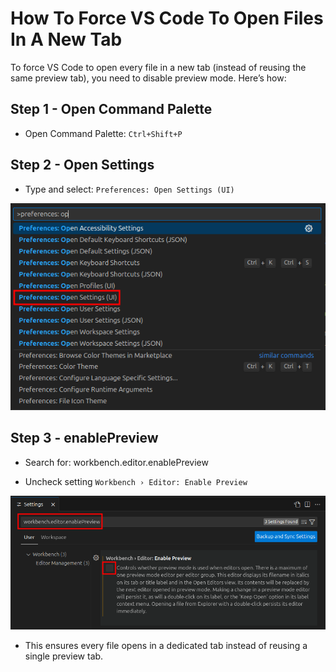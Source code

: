 # How To Force VS Code To Open Files In A New Tab

To force VS Code to open every file in a new tab (instead of reusing the same preview tab), you need to disable preview mode. Here’s how:

## Step 1 - Open Command Palette

- Open Command Palette: `Ctrl+Shift+P`

## Step 2 - Open Settings

- Type and select: `Preferences: Open Settings (UI)`

![alt text](image-1.png)

## Step 3 - enablePreview

- Search for: workbench.editor.enablePreview

- Uncheck setting `Workbench › Editor: Enable Preview`

![alt text](image-2.png)

- This ensures every file opens in a dedicated tab instead of reusing a single preview tab.